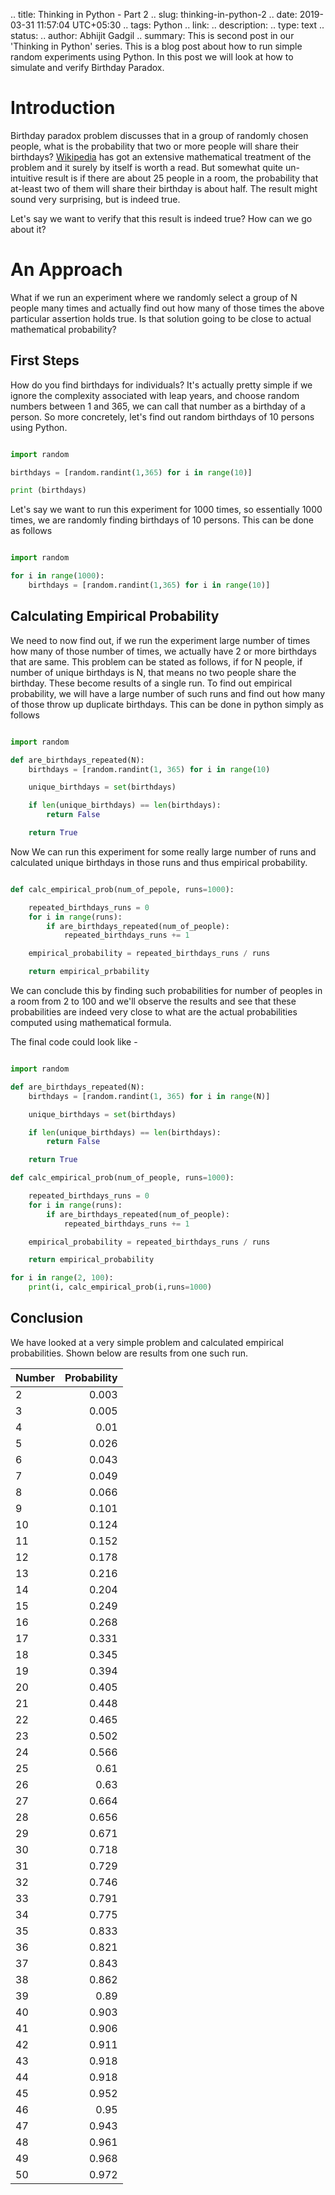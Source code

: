 .. title: Thinking in Python - Part 2
.. slug: thinking-in-python-2
.. date: 2019-03-31 11:57:04 UTC+05:30
.. tags: Python
.. link:
.. description:
.. type: text
.. status:
.. author: Abhijit Gadgil
.. summary: This is second post in our 'Thinking in Python' series. This is a blog post about how to run simple random experiments using Python. In this post we will look at how to simulate and verify Birthday Paradox.

# Introduction

Birthday paradox problem discusses that in a group of randomly chosen people, what is the probability that two or more people will share their birthdays? [Wikipedia](https://en.wikipedia.org/wiki/Birthday_problem) has got an extensive mathematical treatment of the problem and it surely by itself is worth a read. But somewhat quite un-intuitive result is if there are about 25 people in a room, the probability that at-least two of them will share their birthday is about half. The result might sound very surprising, but is indeed true.

Let's say we want to verify that this result is indeed true? How can we go about it?

# An Approach

What if we run an experiment where we randomly select a group of N people many times and actually find out how many of those times the above particular assertion holds true. Is that solution going to be close to actual mathematical probability?


## First Steps

How do you find birthdays for individuals? It's actually pretty simple if we ignore the complexity associated with leap years, and choose random numbers between 1 and 365, we can call that number as a birthday of a person. So more concretely, let's find out random birthdays of 10 persons using Python.

```python

import random

birthdays = [random.randint(1,365) for i in range(10)]

print (birthdays)
```

Let's say we want to run this experiment for 1000 times, so essentially 1000 times, we are randomly finding birthdays of 10 persons. This can be done as follows


```python

import random

for i in range(1000):
	birthdays = [random.randint(1,365) for i in range(10)]

```

## Calculating Empirical Probability

We need to now find out, if we run the experiment large number of times how many of those number of times, we actually have 2 or more birthdays that are same. This problem can be stated as follows, if for N people, if number of unique birthdays is N, that means no two people share the birthday. These become results of a single run. To find out empirical probability, we will have a large number of such runs and find out how many of those throw up duplicate birthdays. This can be done in python simply as follows

```python

import random

def are_birthdays_repeated(N):
    birthdays = [random.randint(1, 365) for i in range(10)

    unique_birthdays = set(birthdays)

    if len(unique_birthdays) == len(birthdays):
        return False

    return True
```

Now We can run this experiment for some really large number of runs and calculated unique birthdays in those runs and thus empirical probability.

```python

def calc_empirical_prob(num_of_pepole, runs=1000):

    repeated_birthdays_runs = 0
    for i in range(runs):
        if are_birthdays_repeated(num_of_people):
            repeated_birthdays_runs += 1

    empirical_probability = repeated_birthdays_runs / runs

    return empirical_prbability

```

We can conclude this by finding such probabilities for number of peoples in a room from 2 to 100 and we'll observe the results and see that these probabilities are indeed very close to what are the actual probabilities computed using mathematical formula.

The final code could look like -

```python

import random

def are_birthdays_repeated(N):
    birthdays = [random.randint(1, 365) for i in range(N)]

    unique_birthdays = set(birthdays)

    if len(unique_birthdays) == len(birthdays):
        return False

    return True

def calc_empirical_prob(num_of_people, runs=1000):

    repeated_birthdays_runs = 0
    for i in range(runs):
        if are_birthdays_repeated(num_of_people):
            repeated_birthdays_runs += 1

    empirical_probability = repeated_birthdays_runs / runs

    return empirical_probability

for i in range(2, 100):
    print(i, calc_empirical_prob(i,runs=1000)
```

## Conclusion

We have looked at a very simple problem and calculated empirical probabilities. Shown below are results from one such run.

| Number   | Probability |
|:---------| -----------:|
|2  | 0.003 |
|3  | 0.005 |
|4  | 0.01 |
|5  | 0.026 |
|6  | 0.043 |
|7  | 0.049 |
|8  | 0.066 |
|9  | 0.101 |
|10 | 0.124 |
|11 | 0.152 |
|12 | 0.178 |
|13 | 0.216 |
|14 | 0.204 |
|15 | 0.249 |
|16 | 0.268 |
|17 | 0.331 |
|18 | 0.345 |
|19 | 0.394 |
|20 | 0.405 |
|21 | 0.448 |
|22 | 0.465 |
|23 | 0.502 |
|24 | 0.566 |
|25 | 0.61 |
|26 | 0.63 |
|27 | 0.664 |
|28 | 0.656 |
|29 | 0.671 |
|30 | 0.718 |
|31 | 0.729 |
|32 | 0.746 |
|33 | 0.791 |
|34 | 0.775 |
|35 | 0.833 |
|36 | 0.821 |
|37 | 0.843 |
|38 | 0.862 |
|39 | 0.89 |
|40 | 0.903 |
|41 | 0.906 |
| 42 | 0.911 |
| 43 | 0.918 |
| 44 | 0.918 |
| 45 | 0.952 |
| 46 | 0.95 |
| 47 | 0.943 |
| 48 | 0.961 |
| 49 | 0.968 |
| 50 | 0.972 |
